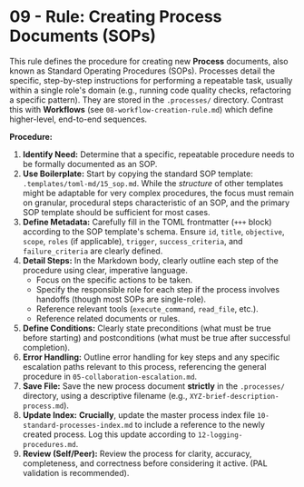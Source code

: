 # 09 - Rule: Creating Process Documents (SOPs)

This rule defines the procedure for creating new **Process** documents, also known as Standard Operating Procedures (SOPs). Processes detail the specific, step-by-step instructions for performing a repeatable task, usually within a single role's domain (e.g., running code quality checks, refactoring a specific pattern). They are stored in the `.processes/` directory. Contrast this with **Workflows** (see `08-workflow-creation-rule.md`) which define higher-level, end-to-end sequences.

**Procedure:**

1.  **Identify Need:** Determine that a specific, repeatable procedure needs to be formally documented as an SOP.
2.  **Use Boilerplate:** Start by copying the standard SOP template: `.templates/toml-md/15_sop.md`. While the *structure* of other templates might be adaptable for very complex procedures, the focus must remain on granular, procedural steps characteristic of an SOP, and the primary SOP template should be sufficient for most cases.
3.  **Define Metadata:** Carefully fill in the TOML frontmatter (`+++` block) according to the SOP template's schema. Ensure `id`, `title`, `objective`, `scope`, `roles` (if applicable), `trigger`, `success_criteria`, and `failure_criteria` are clearly defined.
4.  **Detail Steps:** In the Markdown body, clearly outline each step of the procedure using clear, imperative language.
    *   Focus on the specific actions to be taken.
    *   Specify the responsible role for each step if the process involves handoffs (though most SOPs are single-role).
    *   Reference relevant tools (`execute_command`, `read_file`, etc.).
    *   Reference related documents or rules.
5.  **Define Conditions:** Clearly state preconditions (what must be true before starting) and postconditions (what must be true after successful completion).
6.  **Error Handling:** Outline error handling for key steps and any specific escalation paths relevant to this process, referencing the general procedure in `05-collaboration-escalation.md`.
7.  **Save File:** Save the new process document **strictly** in the `.processes/` directory, using a descriptive filename (e.g., `XYZ-brief-description-process.md`).
8.  **Update Index:** **Crucially**, update the master process index file `10-standard-processes-index.md` to include a reference to the newly created process. Log this update according to `12-logging-procedures.md`.
9.  **Review (Self/Peer):** Review the process for clarity, accuracy, completeness, and correctness before considering it active. (PAL validation is recommended).